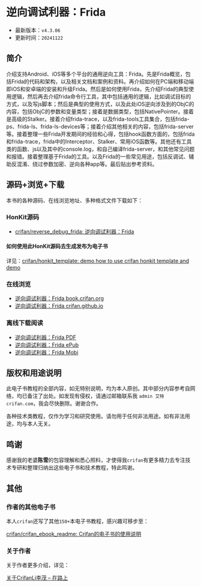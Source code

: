 # 逆向调试利器：Frida

* 最新版本：`v4.3.06`
* 更新时间：`20241122`

## 简介

介绍支持Android、iOS等多个平台的通用逆向工具：Frida。先是Frida概览，包括Frida的代码和架构，以及相关文档和案例和资料。再介绍如何在PC端和移动端即iOS和安卓端的安装和升级Frida。然后是如何使用Frida，先介绍Frida的典型使用逻辑，然后再去介绍frida命令行工具，其中包括通用的逻辑，比如调试目标的方式，以及写js脚本；然后是典型的使用方式，以及此处iOS逆向涉及到的ObjC的内容，包括ObjC的参数和变量类型；接着是数据类型，包括NativePointer。接着是高级的Stalker。接着介绍frida-trace，以及frida-tools工具集合，包括frida-ps、frida-ls、frida-ls-devices等；接着介绍其他相关的内容，包括frida-server等。接着整理一些Frida开发期间的经验和心得，包括hook函数方面的，包括frida和frida-trace，frida中的Interceptor、Stalker、常用iOS函数等。其他还有工具类的函数、js以及其中的console.log，和自己编译frida-server，和其他常见问题和报错。接着整理基于Frida的工具。以及Frida的一些常见用途，包括反调试、辅助反混淆、绕过参数加密、逆向各种app等。最后贴出参考资料。

## 源码+浏览+下载

本书的各种源码、在线浏览地址、多种格式文件下载如下：

### HonKit源码

* [crifan/reverse_debug_frida: 逆向调试利器：Frida](https://github.com/crifan/reverse_debug_frida)

#### 如何使用此HonKit源码去生成发布为电子书

详见：[crifan/honkit_template: demo how to use crifan honkit template and demo](https://github.com/crifan/honkit_template)

### 在线浏览

* [逆向调试利器：Frida book.crifan.org](https://book.crifan.org/books/reverse_debug_frida/website/)
* [逆向调试利器：Frida crifan.github.io](https://crifan.github.io/reverse_debug_frida/website/)

### 离线下载阅读

* [逆向调试利器：Frida PDF](https://book.crifan.org/books/reverse_debug_frida/pdf/reverse_debug_frida.pdf)
* [逆向调试利器：Frida ePub](https://book.crifan.org/books/reverse_debug_frida/epub/reverse_debug_frida.epub)
* [逆向调试利器：Frida Mobi](https://book.crifan.org/books/reverse_debug_frida/mobi/reverse_debug_frida.mobi)

## 版权和用途说明

此电子书教程的全部内容，如无特别说明，均为本人原创。其中部分内容参考自网络，均已备注了出处。如发现有侵权，请通过邮箱联系我 `admin 艾特 crifan.com`，我会尽快删除。谢谢合作。

各种技术类教程，仅作为学习和研究使用。请勿用于任何非法用途。如有非法用途，均与本人无关。

## 鸣谢

感谢我的老婆**陈雪**的包容理解和悉心照料，才使得我`crifan`有更多精力去专注技术专研和整理归纳出这些电子书和技术教程，特此鸣谢。

## 其他

### 作者的其他电子书

本人`crifan`还写了其他`150+`本电子书教程，感兴趣可移步至：

[crifan/crifan_ebook_readme: Crifan的电子书的使用说明](https://github.com/crifan/crifan_ebook_readme)

### 关于作者

关于作者更多介绍，详见：

[关于CrifanLi李茂 – 在路上](https://www.crifan.org/about/)
